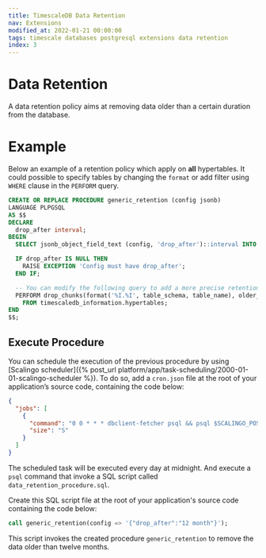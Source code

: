 ```yaml
---
title: TimescaleDB Data Retention
nav: Extensions
modified_at: 2022-01-21 00:00:00
tags: timescale databases postgresql extensions data retention
index: 3
---
```


# Data Retention

A data retention policy aims at removing data older than a certain duration from the database.

# Example

Below an example of a retention policy which apply on __all__ hypertables.
It could possible to specify tables by changing the `format` or add filter using
`WHERE` clause in the `PERFORM` query.

```sql
CREATE OR REPLACE PROCEDURE generic_retention (config jsonb)
LANGUAGE PLPGSQL
AS $$
DECLARE
  drop_after interval;
BEGIN
  SELECT jsonb_object_field_text (config, 'drop_after')::interval INTO STRICT drop_after;

  IF drop_after IS NULL THEN
    RAISE EXCEPTION 'Config must have drop_after';
  END IF;

  -- You can modify the following query to add a more precise retention policy.
  PERFORM drop_chunks(format('%I.%I', table_schema, table_name), older_than => drop_after)
    FROM timescaledb_information.hypertables;
END
$$;
```


## Execute Procedure

You can schedule the execution of the previous procedure by using
[Scalingo scheduler]({% post_url platform/app/task-scheduling/2000-01-01-scalingo-scheduler %}).
To do so, add a `cron.json` file at the root of your application’s source code,
containing the code below:

```json
{
  "jobs": [
    {
      "command": "0 0 * * * dbclient-fetcher psql && psql $SCALINGO_POSTGRESQL_URL -f data_retention_procedure.sql",
      "size": "S"
    }
  ]
}
```

The scheduled task will be executed every day at midnight. And execute a `psql`
command that invoke a SQL script called `data_retention_procedure.sql`.

Create this SQL script file at the root of your application's source code containing
the code below:

```sql
call generic_retention(config => '{"drop_after":"12 month"}');
```

This script invokes the created procedure `generic_retention` to remove the data
older than twelve months.

